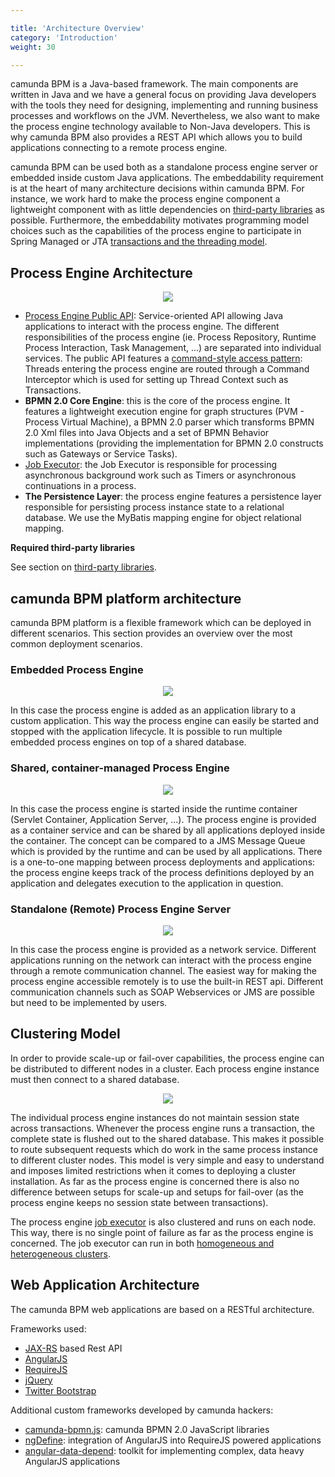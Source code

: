 ```yaml
---

title: 'Architecture Overview'
category: 'Introduction'
weight: 30

---
```



camunda BPM is a Java-based framework. The main components are written in Java and we have a general focus on providing Java developers with the tools they need for designing, implementing and running business processes and workflows on the JVM. Nevertheless, we also want to make the process engine technology available to Non-Java developers. This is why camunda BPM also provides a REST API which allows you to build applications connecting to a remote process engine.

camunda BPM can be used both as a standalone process engine server or embedded inside custom Java applications. The embeddability requirement is at the heart of many architecture decisions within camunda BPM. For instance, we work hard to make the process engine component a lightweight component with as little dependencies on [third-party libraries](ref:#introduction-third-party-libraries) as possible. Furthermore, the embeddability motivates programming model choices such as the capabilities of the process engine to participate in Spring Managed or JTA [transactions and the threading model](ref:#process-engine-transactions-in-processes).


## Process Engine Architecture

<center><img class="img-responsive" src="ref:asset:/assets/img/user-guide/process-engine-architecture.png"></img></center>

* [Process Engine Public API](ref:#process-engine-process-engine-api): Service-oriented API allowing Java applications to interact with the process engine. The different responsibilities of the process engine (ie. Process Repository, Runtime Process Interaction, Task Management, ...) are separated into individual services. The public API features a [command-style access pattern](http://en.wikipedia.org/wiki/Command_pattern): Threads entering the process engine are routed through a Command Interceptor which is used for setting up Thread Context such as Transactions.
* **BPMN 2.0 Core Engine**: this is the core of the process engine. It features a lightweight execution engine for graph structures (PVM - Process Virtual Machine), a BPMN 2.0 parser which transforms BPMN 2.0 Xml files into Java Objects and a set of BPMN Behavior implementations (providing the implementation for BPMN 2.0 constructs such as Gateways or Service Tasks).
* [Job Executor](ref:#process-engine-the-job-executor): the Job Executor is responsible for processing asynchronous background work such as Timers or asynchronous continuations in a process.
* **The Persistence Layer**: the process engine features a persistence layer responsible for persisting process instance state to a relational database. We use the MyBatis mapping engine for object relational mapping.

__Required third-party libraries__

See section on [third-party libraries](ref:#introduction-third-party-libraries).


## camunda BPM platform architecture

camunda BPM platform is a flexible framework which can be deployed in different scenarios. This section provides an overview over the most common deployment scenarios.


### Embedded Process Engine

<center><img class="img-responsive" src="ref:asset:/assets/img/user-guide/embedded-process-engine.png"></img></center>

In this case the process engine is added as an application library to a custom application. This way the process engine can easily be started and stopped with the application lifecycle. It is possible to run multiple embedded process engines on top of a shared database.

### Shared, container-managed Process Engine

<center><img class="img-responsive" src="ref:asset:/assets/img/user-guide/shared-process-engine.png"></img></center>

In this case the process engine is started inside the runtime container (Servlet Container, Application Server, ...). The process engine is provided as a container service and can be shared by all applications deployed inside the container. The concept can be compared to a JMS Message Queue which is provided by the runtime and can be used by all applications. There is a one-to-one mapping between process deployments and applications: the process engine keeps track of the process definitions deployed by an application and delegates execution to the application in question.

### Standalone (Remote) Process Engine Server

<center><img class="img-responsive" src="ref:asset:/assets/img/user-guide/standalone-process-engine.png"></img></center>

In this case the process engine is provided as a network service. Different applications running on the network can interact with the process engine through a remote communication channel. The easiest way for making the process engine accessible remotely is to use the built-in REST api. Different communication channels such as SOAP Webservices or JMS are possible but need to be implemented by users.

## Clustering Model

In order to provide scale-up or fail-over capabilities, the process engine can be distributed to different nodes in a cluster. Each process engine instance must then connect to a shared database.

<center><img class="img-responsive" src="ref:asset:/assets/img/user-guide/clustered-process-engine.png"></img></center>

The individual process engine instances do not maintain session state across transactions. Whenever the process engine runs a transaction, the complete state is flushed out to the shared database. This makes it possible to route subsequent requests which do work in the same process instance to different cluster nodes. This model is very simple and easy to understand and imposes limited restrictions when it comes to deploying a cluster installation. As far as the process engine is concerned there is also no difference between setups for scale-up and setups for fail-over (as the process engine keeps no session state between transactions).

The process engine [job executor](ref:#process-engine-the-job-executor) is also clustered and runs on each node. This way, there is no single point of failure as far as the process engine is concerned. The job executor can run in both [homogeneous and heterogeneous clusters](ref:#process-engine-the-job-executor-cluster-setups).


## Web Application Architecture

The camunda BPM web applications are based on a RESTful architecture.

Frameworks used:

*   [JAX-RS](https://jax-rs-spec.java.net) based Rest API
*   [AngularJS](http://angularjs.org)
*   [RequireJS](http://requirejs.org)
*   [jQuery](http://jquery.com)
*   [Twitter Bootstrap](http://getbootstrap.com)

Additional custom frameworks developed by camunda hackers:

*   [camunda-bpmn.js](https://github.com/camunda/camunda-bpmn.js): camunda BPMN 2.0 JavaScript libraries
*   [ngDefine](https://github.com/Nikku/requirejs-angular-define): integration of AngularJS into RequireJS powered applications
*   [angular-data-depend](https://github.com/Nikku/angular-data-depend): toolkit for implementing complex, data heavy AngularJS applications


